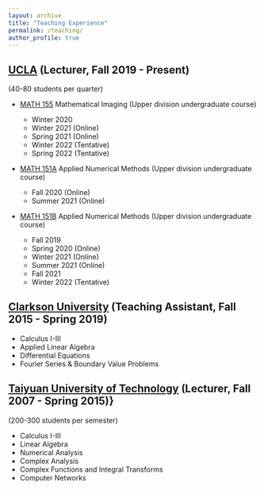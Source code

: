 ```yaml
---
layout: archive
title: "Teaching Experience"
permalink: /teaching/
author_profile: true
---
```


[UCLA](https://ww3.math.ucla.edu/) (Lecturer,  Fall 2019 - Present)
--------------------

(40-80 students per quarter)

- [MATH 155](https://ww3.math.ucla.edu/courses/) Mathematical Imaging (Upper division undergraduate course) 
  - Winter 2020 
  - Winter 2021 (Online) 
  - Spring 2021 (Online) 
  - Winter 2022 (Tentative)
  - Spring 2022 (Tentative)

- [MATH 151A](https://ww3.math.ucla.edu/courses/)  Applied Numerical Methods (Upper division undergraduate course) 
  - Fall 2020 (Online)
  - Summer 2021 (Online)

- [MATH 151B](https://ww3.math.ucla.edu/courses/)  Applied Numerical Methods (Upper division undergraduate course) 
  - Fall 2019 
  - Spring 2020 (Online)
  - Winter 2021 (Online)
  - Summer 2021 (Online)
  - Fall 2021
  - Winter 2022 (Tentative)


[Clarkson University](https://www.clarkson.edu/) (Teaching Assistant, Fall 2015 - Spring 2019)
----------
- Calculus  I-III
- Applied Linear Algebra
- Differential Equations
- Fourier Series & Boundary Value Problems

[Taiyuan University of Technology](https://english.tyut.edu.cn/) (Lecturer, Fall 2007 - Spring 2015)} 
------------

(200-300 students per semester)

- Calculus I-III
- Linear Algebra
- Numerical Analysis
- Complex Analysis
- Complex Functions and Integral Transforms
- Computer Networks
